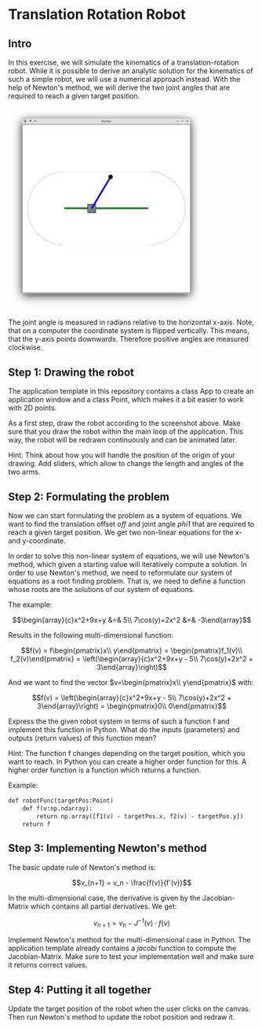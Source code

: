 # Translation Rotation Robot
## Intro


In this exercise, we will simulate the kinematics of a translation-rotation robot. While it is possible to derive an analytic solution for the kinematics of such a simple robot, we will use a numerical approach instead. With the help of Newton's method, we will derive the two joint angles that are required to reach a given target position.

<img width="400" src="images/newton-trr.png" alt="TRR robot" />

The joint angle is measured in radians relative to the horizontal x-axis. Note, that on a computer the coordinate system is flipped vertically. This means, that the y-axis points downwards. Therefore positive angles are measured clockwise.

## Step 1: Drawing the robot

The application template in this repository contains a class App to create an application window and a class Point, which makes it a bit easier to work with 2D points.

As a first step, draw the robot according to the screenshot above. Make sure that you draw the robot within the main loop of the application. This way, the robot will be redrawn continuously and can be animated later.


Hint: Think about how you will handle the position of the origin of your drawing. Add sliders, which allow to change the length and angles of the two arms.


## Step 2: Formulating the problem

Now we can start formulating the problem as a system of equations. We want to find the translation offset <em>off</em> and joint angle <em>phi1</em> that are required to reach a given target position. We get two non-linear equations for the x- and y-coordinate. 

In order to solve this non-linear system of equations, we will use Newton's method, which given a starting value will iteratively compute a solution. In order to use Newton's method, we need to reformulate our system of equations as a root finding problem. That is, we need to define a function whose roots are the solutions of our system of equations.


The example:

$$\begin{array}{c}x^2+9x+y &=& 5\\ 7\cos(y)+2x^2 &=& -3\end{array}$$

Results in the following multi-dimensional function:

$$f(v) = f\begin{pmatrix}x\\ y\end{pmatrix} = \begin{pmatrix}f_1(v)\\ f_2(v)\end{pmatrix} = \left(\begin{array}{c}x^2+9x+y - 5\\ 7\cos(y)+2x^2 + 3\end{array}\right)$$

And we want to find the vector $v=\begin{pmatrix}x\\ y\end{pmatrix}$ with:

$$f(v) = \left(\begin{array}{c}x^2+9x+y - 5\\ 7\cos(y)+2x^2 + 3\end{array}\right) = \begin{pmatrix}0\\ 0\end{pmatrix}$$ 

Express the the given robot system in terms of such a function f and implement this function in Python. What do the inputs (parameters) and outputs (return values) of this function mean?


Hint: The function f changes depending on the target position, which you want to reach. In Python you can create a higher order function for this. A higher order function is a function which returns a function.


Example: 
```
def robotFunc(targetPos:Point)
    def f(v:np.ndarray):
        return np.array([f1(v) - targetPos.x, f2(v) - targetPos.y])
    return f
```


## Step 3: Implementing Newton's method

The basic update rule of Newton's method is:

$$v_{n+1} = v_n - \frac{f(v)}{f'(v)}$$

In the multi-dimensional case, the derivative is given by the Jacobian-Matrix which contains all partial derivatives. We get:

$$v_{n+1} = v_n - J^{-1}(v)\cdot{}f(v)$$

Implement Newton's method for the multi-dimensional case in Python. The application template already contains a <em>jacobi</em> function to compute the Jacobian-Matrix. Make sure to test your implementation well and make sure it returns correct values.

## Step 4: Putting it all together

Update the target position of the robot when the user clicks on the canvas. Then run Newton's method to update the robot position and redraw it.
